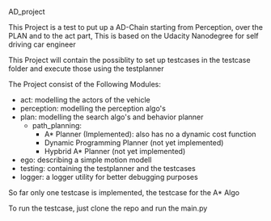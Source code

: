 AD_project

This Project is a test to put up a AD-Chain starting from Perception, over the PLAN and to the act part,
This is based on the Udacity Nanodegree for self driving car engineer

This Project will contain the possiblity to set up testcases in the testcase folder and execute those using the testplanner

The Project consist of the Following Modules:

  - act: modelling the actors of the vehicle
  - perception: modelling the perception algo's 
  - plan: modelling the search algo's and behavior planner
    - path_planning:
      - A* Planner (Implemented):
        also has no a dynamic cost function 
      - Dynamic Programming Planner (not yet implemented)
      - Hypbrid A* Planner (not yet implemented)
  - ego: describing a simple motion modell
  - testing: containing the testplanner and the testcases
  - logger: a logger utility for better debugging purposes
  
So far only one testcase is implemented, the testcase for the A* Algo

To run the testcase, just clone the repo and run the main.py

